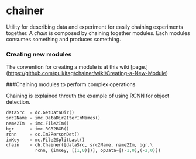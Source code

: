 # chainer
Utility for describing data and experiment for easily chaining experiments together. A <i>chain</i> is composed by chaining together modules. Each modules consumes something and produces something. 

### Creating new modules
The convention for creating a module is at this wiki [page.] (https://github.com/pulkitag/chainer/wiki/Creating-a-New-Module)

###Chaining modules to perform complex operations

Chaining is explained throuth the example of using RCNN for object detection. 
```python
dataSrc  = dc.GetDataDir()
src2Name = imc.DataDir2IterImNames()
name2Im  = imc.File2Im()
bgr      = imc.RGB2BGR()
rcnn     = cc.Im2PersonDet()
imKey    = mc.File2SplitLast()
chain    = ch.Chainer([dataSrc, src2Name, name2Im, bgr,\
           rcnn, (imKey, [(1,0)])], opData=[(-1,0),(-2,0)])
```






